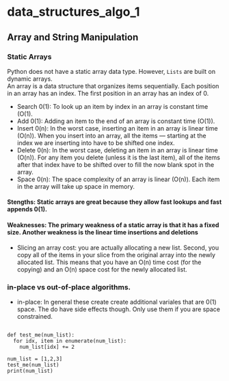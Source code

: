 # data_structures_algo_1

## Array and String Manipulation

### Static Arrays
Python does not have a static array data type. However, ```Lists``` are built on dynamic arrays.     
An array is a data structure that organizes items sequentially. Each position in an array has an index. The first position in an array has an index of 0.

- Search 0(1): To look up an item by index in an array is constant time (O(1).    
- Add 0(1): Adding an item to the end of an array is constant time (O(1)).
- Insert 0(n): In the worst case, inserting an item in an array is linear time (O(n)). When you insert into an array, all the items — starting at the index we are inserting into have to be shifted one index.
- Delete 0(n): In the worst case, deleting an item in an array is linear time (O(n)). For any item you delete (unless it is the last item), all of the items after that index have to be shifted over to fill the now blank spot in the array. 
- Space 0(n): The space complexity of an array is linear (O(n)). Each item in the array will take up space in memory.

#### Stengths: Static arrays are great because they allow fast lookups and fast appends 0(1). 
#### Weaknesses: The primary weakness of a static array is that it has a fixed size. Another weakness is the linear time insertions and deletions

- Slicing an array cost: you are actually allocating a new list. Second, you copy all of the items in your slice from the original array into the newly allocated list. This means that you have an O(n) time cost (for the copying) and an O(n) space cost for the newly allocated list.    

### in-place vs out-of-place algorithms. 

- in-place: In general these create create additional variales that are 0(1) space.  The do have side effects though.  Only use them if you are space constrained.
```

def test_me(num_list):
  for idx, item in enumerate(num_list):
    num_list[idx] += 2

num_list = [1,2,3]
test_me(num_list)
print(num_list)
```
